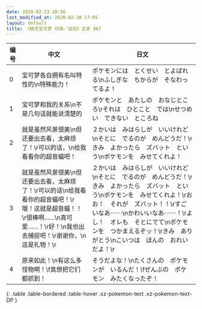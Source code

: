 ```yaml
---
date: 2020-02-23 20:56
last_modified_at: 2020-02-28 17:05
layout: default
title: 《精灵宝可梦 珍珠／钻石》文本 067
---
```

| 编号 | 中文 | 日文 |
| ---- | ---- | ---- |
| 0 | 宝可梦各自拥有名叫特性的\n特殊能力！ | ポケモンには　とくせい　とよばれる\nふしぎな　ちからが　そなわってるよ！ |
| 1 | 宝可梦和我的关系\n不是几句话就能说清楚的 | ポケモンと　あたしの　おなじところ\rそれは　ひとこと　では\nせつめい　できない　ところね |
| 2 | 就是虽然风景很美\n但还要出去看，太麻烦了！\r可以的话，\n给我看看你的超音蝠吧！ | ２かいは　みはらしが　いいけれど\nそとに　でるのが　めんどうだ！\rきみ　よかったら　ズバット　という\nポケモンを　みせてくれよ！ |
| 3 | 就是虽然风景很美\n但还要出去看，太麻烦了！\r可以的话\n给我看看你的超音蝠吧！\r哦！这就是超音蝠！！\r很棒啊……\n真可爱……！\r好！\n我也出去捕捉吧！\r谢谢你，\n这是礼物！\r | ２かいは　みはらしが　いいけれど\nそとに　でるのが　めんどうだ！\rきみ　よかったら　ズバット　という\nポケモンを　みせてくれよ！\rおお！　それが　ズバット！！\rすごいなあ⋯⋯\nかわいいなあ⋯⋯！\rよし！　オレも　そとにでて\nポケモンを　つかまえるぞッ！\rきみ　ありがとう\nこいつは　ほんの　おれいだよ！\r |
| 4 | 原来如此！\n有这么多怪物啊！\f真想把它们都抓到！ | そうだよな！\nたくさんの　ポケモンが　いるんだ！\fぜんぶの　ポケモン　みたくなったぞ！ |
{: .table .table-bordered .table-hover .xz-pokemon-text .xz-pokemon-text-DP }